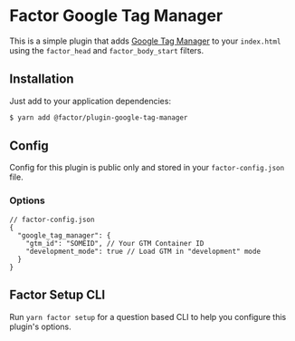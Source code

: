 # Factor Google Tag Manager

This is a simple plugin that adds [Google Tag Manager](https://tagmanager.google.com) to your `index.html` using the `factor_head` and `factor_body_start` filters.

## Installation

Just add to your application dependencies:

```bash
$ yarn add @factor/plugin-google-tag-manager
```

## Config

Config for this plugin is public only and stored in your `factor-config.json` file.

### Options

```jsonc
// factor-config.json
{
  "google_tag_manager": {
    "gtm_id": "SOMEID", // Your GTM Container ID
    "development_mode": true // Load GTM in "development" mode
  }
}
```

## Factor Setup CLI

Run `yarn factor setup` for a question based CLI to help you configure this plugin's options.
